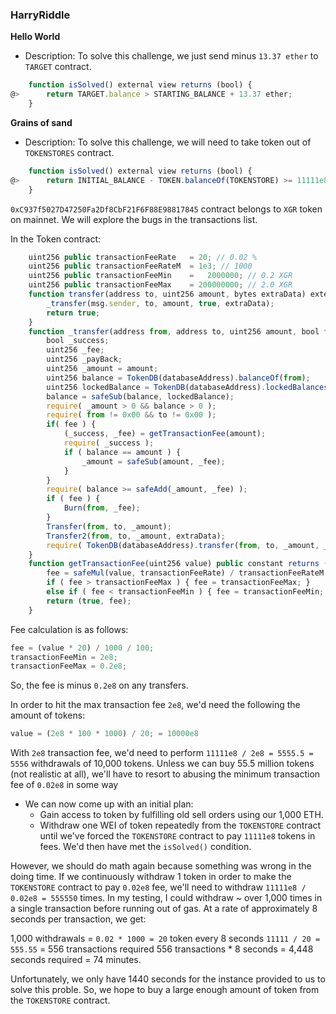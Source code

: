 ### HarryRiddle

**Hello World**

- Description: To solve this challenge, we just send minus `13.37 ether` to `TARGET` contract.

```javascript
    function isSolved() external view returns (bool) {
@>      return TARGET.balance > STARTING_BALANCE + 13.37 ether;
    }
```

**Grains of sand**

- Description: To solve this challenge, we will need to take token out of `TOKENSTORES` contract.

```javascript
    function isSolved() external view returns (bool) {
@>      return INITIAL_BALANCE - TOKEN.balanceOf(TOKENSTORE) >= 11111e8;
    }
```

`0xC937f5027D47250Fa2Df8CbF21F6F88E98817845` contract belongs to `XGR` token on mainnet. We will explore the bugs in the transactions list.

In the Token contract:

```javascript
    uint256 public transactionFeeRate   = 20; // 0.02 %
    uint256 public transactionFeeRateM  = 1e3; // 1000
    uint256 public transactionFeeMin    =   2000000; // 0.2 XGR
    uint256 public transactionFeeMax    = 200000000; // 2.0 XGR
    function transfer(address to, uint256 amount, bytes extraData) external returns (bool success) {
        _transfer(msg.sender, to, amount, true, extraData);
        return true;
    }
    function _transfer(address from, address to, uint256 amount, bool fee, bytes extraData) internal {
        bool _success;
        uint256 _fee;
        uint256 _payBack;
        uint256 _amount = amount;
        uint256 balance = TokenDB(databaseAddress).balanceOf(from);
        uint256 lockedBalance = TokenDB(databaseAddress).lockedBalances(from);
        balance = safeSub(balance, lockedBalance);
        require( _amount > 0 && balance > 0 );
        require( from != 0x00 && to != 0x00 );
        if( fee ) {
            (_success, _fee) = getTransactionFee(amount);
            require( _success );
            if ( balance == amount ) {
                _amount = safeSub(amount, _fee);
            }
        }
        require( balance >= safeAdd(_amount, _fee) );
        if ( fee ) {
            Burn(from, _fee);
        }
        Transfer(from, to, _amount);
        Transfer2(from, to, _amount, extraData);
        require( TokenDB(databaseAddress).transfer(from, to, _amount, _fee) );
    }
    function getTransactionFee(uint256 value) public constant returns (bool success, uint256 fee) {
        fee = safeMul(value, transactionFeeRate) / transactionFeeRateM / 100;
        if ( fee > transactionFeeMax ) { fee = transactionFeeMax; }
        else if ( fee < transactionFeeMin ) { fee = transactionFeeMin; }
        return (true, fee);
    }
```

Fee calculation is as follows:

```javascript
fee = (value * 20) / 1000 / 100;
transactionFeeMin = 2e8;
transactionFeeMax = 0.2e8;
```

So, the fee is minus `0.2e8` on any transfers.

In order to hit the max transaction fee `2e8`, we'd need the following the amount of tokens:

```javascript
value = (2e8 * 100 * 1000) / 20; = 10000e8
```

With `2e8` transaction fee, we'd need to perform `11111e8 / 2e8 = 5555.5 = 5556` withdrawals of 10,000 tokens. Unless we can buy 55.5 million tokens (not realistic at all), we'll have to resort to abusing the minimum transaction fee of `0.02e8` in some way

- We can now come up with an initial plan:
  - Gain access to token by fulfilling old sell orders using our 1,000 ETH.
  - Withdraw one WEI of token repeatedly from the `TOKENSTORE` contract until we've forced the `TOKENSTORE` contract to pay `11111e8` tokens in fees. We'd then have met the `isSolved()` condition.

However, we should do math again because something was wrong in the doing time. If we continuously withdraw 1 token in order to make the `TOKENSTORE` contract to pay `0.02e8` fee, we'll need to withdraw `11111e8 / 0.02e8 = 555550` times. In my testing, I could withdraw ~ over 1,000 times in a single transaction before running out of gas. At a rate of approximately 8 seconds per transaction, we get:

1,000 withdrawals = `0.02 * 1000 = 20` token every 8 seconds
`11111 / 20 = 555.55` = 556 transactions required
556 transactions \* 8 seconds = 4,448 seconds required = 74 minutes.

Unfortunately, we only have 1440 seconds for the instance provided to us to solve this proble. So, we hope to buy a large enough amount of token from the `TOKENSTORE` contract.
